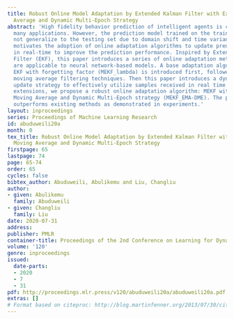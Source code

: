```yaml
---
title: Robust Online Model Adaptation by Extended Kalman Filter with Exponential Moving
  Average and Dynamic Multi-Epoch Strategy
abstract: 'High fidelity behavior prediction of intelligent agents is critical in
  many applications. However, the prediction model trained on the training set may
  not generalize to the testing set due to domain shift and time variance. The challenge
  motivates the adoption of online adaptation algorithms to update prediction models
  in real-time to improve the prediction performance. Inspired by Extended Kalman
  Filter (EKF), this paper introduces a series of online adaptation methods, which
  are applicable to neural network-based models. A base adaptation algorithm Modified
  EKF with forgetting factor (MEKF_lambda) is introduced first, followed by exponential
  moving average filtering techniques. Then this paper introduces a dynamic multi-epoch
  update strategy to effectively utilize samples received in real time. With all these
  extensions, we propose a robust online adaptation algorithm: MEKF with Exponential
  Moving Average and Dynamic Multi-Epoch strategy (MEKF_EMA-DME). The proposed algorithm
  outperforms existing methods as demonstrated in experiments.'
layout: inproceedings
series: Proceedings of Machine Learning Research
id: abuduweili20a
month: 0
tex_title: Robust Online Model Adaptation by Extended Kalman Filter with Exponential
  Moving Average and Dynamic Multi-Epoch Strategy
firstpage: 65
lastpage: 74
page: 65-74
order: 65
cycles: false
bibtex_author: Abuduweili, Abulikemu and Liu, Changliu
author:
- given: Abulikemu
  family: Abuduweili
- given: Changliu
  family: Liu
date: 2020-07-31
address: 
publisher: PMLR
container-title: Proceedings of the 2nd Conference on Learning for Dynamics and Control
volume: '120'
genre: inproceedings
issued:
  date-parts:
  - 2020
  - 7
  - 31
pdf: http://proceedings.mlr.press/v120/abuduweili20a/abuduweili20a.pdf
extras: []
# Format based on citeproc: http://blog.martinfenner.org/2013/07/30/citeproc-yaml-for-bibliographies/
---
```

